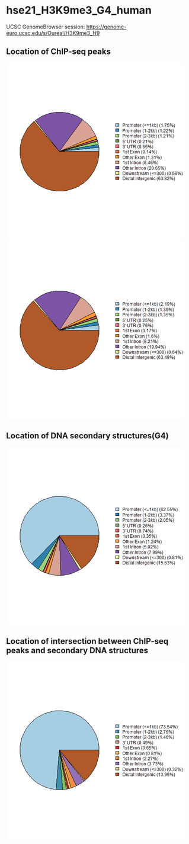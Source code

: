 # hse21_H3K9me3_G4_human

UCSC GenomeBrowser session: https://genome-euro.ucsc.edu/s/Oureal/H3K9me3_H9

## Location of ChIP-seq peaks

![alt-text](https://raw.githubusercontent.com/YaroslavSolo/hse21_H3K9me3_G4_human/main/images/chip_seeker.H3K9me3_H9.ENCFF073SPO.hg19.filtered.plotAnnoPie.png)
![alt-text](https://raw.githubusercontent.com/YaroslavSolo/hse21_H3K9me3_G4_human/main/images/chip_seeker.H3K9me3_H9.ENCFF305RWK.hg19.filtered.plotAnnoPie.png)

## Location of DNA secondary structures(G4)
![alt-text](https://raw.githubusercontent.com/YaroslavSolo/hse21_H3K9me3_G4_human/main/images/chip_seeker.G4_ChIP_peaks.clean.plotAnnoPie.png)

## Location of intersection between ChIP-seq peaks and secondary DNA structures
![alt-text](https://raw.githubusercontent.com/YaroslavSolo/hse21_H3K9me3_G4_human/main/images/chip_seeker.G4ChipIntersect.plotAnnoPie.png)
